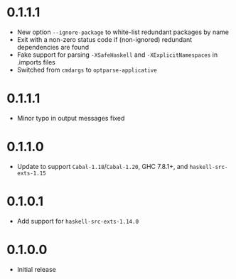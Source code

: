 # 0.1.1.1

 - New option `--ignore-package` to white-list redundant packages by name
 - Exit with a non-zero status code if (non-ignored) redundant dependencies are found
 - Fake support for parsing `-XSafeHaskell` and `-XExplicitNamespaces` in .imports files
 - Switched from `cmdargs` to `optparse-applicative`

# 0.1.1.1

 - Minor typo in output messages fixed

# 0.1.1.0

 - Update to support `Cabal-1.18`/`Cabal-1.20`, GHC 7.8.1+, and `haskell-src-exts-1.15`

# 0.1.0.1

 - Add support for `haskell-src-exts-1.14.0`

# 0.1.0.0

 - Initial release
